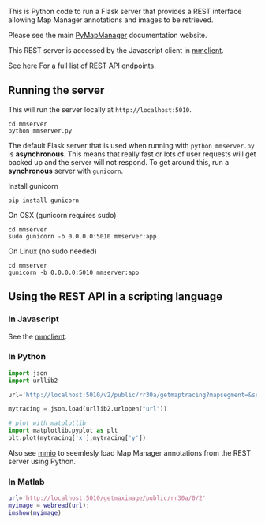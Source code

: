 This is Python code to run a Flask server that provides a REST interface allowing Map Manager annotations and images to be retrieved.

Please see the main [PyMapManager](http://blog.cudmore.io/PyMapManager) documentation website.

This REST server is accessed by the Javascript client in [mmclient](https://github.com/cudmore/PyMapManager/tree/master/mmclient).

See [here](http://blog.cudmore.io/PyMapManager/rest-api/) For a full list of REST API endpoints.

## Running the server

This will run the server locally at `http://localhost:5010`.

```
cd mmserver
python mmserver.py
```

The default Flask server that is used when running with `python mmserver.py` is **asynchronous**. This means that really fast or lots of user requests will get backed up and the server will not respond. To get around this, run a **synchronous** server with `gunicorn`.

Install gunicorn

	pip install gunicorn
	
On OSX (gunicorn requires sudo)

	cd mmserver
	sudo gunicorn -b 0.0.0.0:5010 mmserver:app

On Linux (no sudo needed)

	cd mmserver
	gunicorn -b 0.0.0.0:5010 mmserver:app
	
## Using the REST API in a scripting language

### In Javascript

See the [mmclient](https://github.com/cudmore/PyMapManager/tree/master/mmclient).

### In Python

```python
import json
import urllib2

url='http://localhost:5010/v2/public/rr30a/getmaptracing?mapsegment=&session=3&xstat=x&ystat=y&zstat=z'

mytracing = json.load(urllib2.urlopen("url"))

# plot with matplotlib
import matplotlib.pyplot as plt
plt.plot(mytracing['x'],mytracing['y'])
```

Also see [mmio](https://github.com/cudmore/PyMapManager/tree/master/PyMapManager/mmio) to seemlesly load Map Manager annotations from the REST server using Python.

### In Matlab

```matlab
url='http://localhost:5010/getmaximage/public/rr30a/0/2'
myimage = webread(url);
imshow(myimage)
```


